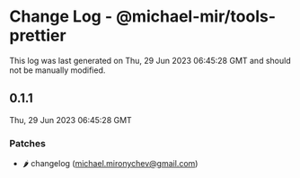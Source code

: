 # Change Log - @michael-mir/tools-prettier

This log was last generated on Thu, 29 Jun 2023 06:45:28 GMT and should not be manually modified.

<!-- Start content -->

## 0.1.1

Thu, 29 Jun 2023 06:45:28 GMT

### Patches

- :hot_pepper: changelog (michael.mironychev@gmail.com)
